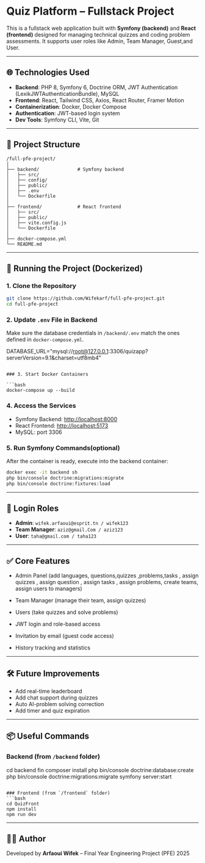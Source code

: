 # Quiz Platform – Fullstack Project

This is a fullstack web application built with **Symfony (backend)** and **React (frontend)** designed for managing technical quizzes and coding problem assessments. It supports user roles like Admin,  Team Manager, Guest,and User.

---

## 🌐 Technologies Used

- **Backend**: PHP 8, Symfony 6, Doctrine ORM, JWT Authentication (LexikJWTAuthenticationBundle), MySQL
- **Frontend**: React, Tailwind CSS, Axios, React Router, Framer Motion
- **Containerization**: Docker, Docker Compose
- **Authentication**: JWT-based login system
- **Dev Tools**: Symfony CLI, Vite, Git

---

## 📁 Project Structure

```
/full-pfe-project/
│
├── backend/              # Symfony backend
│   ├── src/
│   ├── config/
│   ├── public/
│   ├── .env
│   └── Dockerfile
│
├── frontend/             # React frontend
│   ├── src/
│   ├── public/
│   ├── vite.config.js
│   └── Dockerfile
│
├── docker-compose.yml
└── README.md
```

---

## 🚀 Running the Project (Dockerized)

### 1. Clone the Repository

```bash
git clone https://github.com/Wifekarf/full-pfe-project.git
cd full-pfe-project
```

### 2. Update `.env` File in Backend

Make sure the database credentials in `/backend/.env` match the ones defined in `docker-compose.yml`.


DATABASE_URL="mysql://root@127.0.0.1:3306/quizapp?serverVersion=9.1&charset=utf8mb4"
```

### 3. Start Docker Containers

```bash
docker-compose up --build
```

### 4. Access the Services

- Symfony Backend: [http://localhost:8000](http://localhost:8000)
- React Frontend: [http://localhost:5173](http://localhost:5173)
- MySQL: port 3306

### 5. Run Symfony Commands(optional)

After the container is ready, execute into the backend container:

```bash
docker exec -it backend sh
php bin/console doctrine:migrations:migrate
php bin/console doctrine:fixtures:load
```

---

## 🔑 Login Roles

- **Admin**: `wifek.arfaoui@esprit.tn / wifek123`
- **Team Manager**: `aziz@gmail.Com / aziz123`
- **User**: `taha@gmail.com / taha123`

---

## ✅ Core Features

- Admin Panel (add languages, questions,quizzes ,problems,tasks ,  assign quizzes , assign question , assign tasks , assign problems, create teams, assign users to managers)

- Team Manager (manage their team, assign quizzes)
- Users (take quizzes and solve problems)
- JWT login and role-based access
- Invitation by email (guest code access)
- History tracking and statistics


---

## 🛠️ Future Improvements

- Add real-time leaderboard
- Add chat support during quizzes
- Auto AI-problem solving correction 
- Add timer and quiz expiration


---

## 📦 Useful Commands

### Backend (from `/backend` folder)

cd backend fin
composer install
php bin/console doctrine:database:create
php bin/console doctrine:migrations:migrate
symfony server:start
```

### Frontend (from `/frontend` folder)
```bash
cd QuizFront
npm install
npm run dev
```

---

## 👨‍💻 Author

Developed by **Arfaoui Wifek** – Final Year Engineering Project (PFE) 2025
